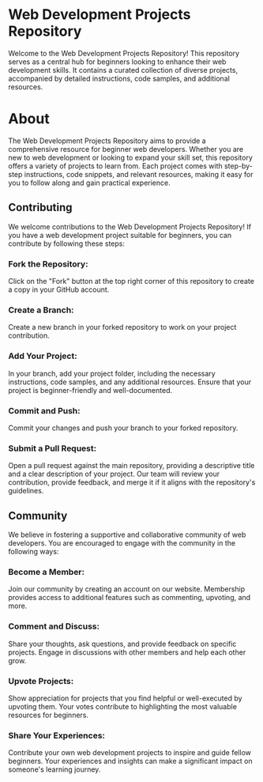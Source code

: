 # Web Development Projects Repository
Welcome to the Web Development Projects Repository! This repository serves as a central hub for beginners looking to enhance their web development skills. It contains a curated collection of diverse projects, accompanied by detailed instructions, code samples, and additional resources.
# About
The Web Development Projects Repository aims to provide a comprehensive resource for beginner web developers. Whether you are new to web development or looking to expand your skill set, this repository offers a variety of projects to learn from. Each project comes with step-by-step instructions, code snippets, and relevant resources, making it easy for you to follow along and gain practical experience.

## Contributing
We welcome contributions to the Web Development Projects Repository! If you have a web development project suitable for beginners, you can contribute by following these steps:

### Fork the Repository: 
Click on the "Fork" button at the top right corner of this repository to create a copy in your GitHub account.

### Create a Branch: 
Create a new branch in your forked repository to work on your project contribution.

### Add Your Project: 
In your branch, add your project folder, including the necessary instructions, code samples, and any additional resources. Ensure that your project is beginner-friendly and well-documented.

### Commit and Push: 
Commit your changes and push your branch to your forked repository.

### Submit a Pull Request: 
Open a pull request against the main repository, providing a descriptive title and a clear description of your project. Our team will review your contribution, provide feedback, and merge it if it aligns with the repository's guidelines.

## Community
We believe in fostering a supportive and collaborative community of web developers. You are encouraged to engage with the community in the following ways:

### Become a Member: 
Join our community by creating an account on our website. Membership provides access to additional features such as commenting, upvoting, and more.

### Comment and Discuss: 
Share your thoughts, ask questions, and provide feedback on specific projects. Engage in discussions with other members and help each other grow.

### Upvote Projects: 
Show appreciation for projects that you find helpful or well-executed by upvoting them. Your votes contribute to highlighting the most valuable resources for beginners.

### Share Your Experiences: 
Contribute your own web development projects to inspire and guide fellow beginners. Your experiences and insights can make a significant impact on someone's learning journey.
